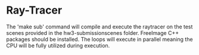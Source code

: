 # Ray-Tracer
The 'make sub' command will compile and execute the raytracer on the test scenes provided in the hw3-submissionscenes folder. FreeImage C++ packages should be installed. The loops will execute in parallel meaning the CPU will be fully utilized during execution.